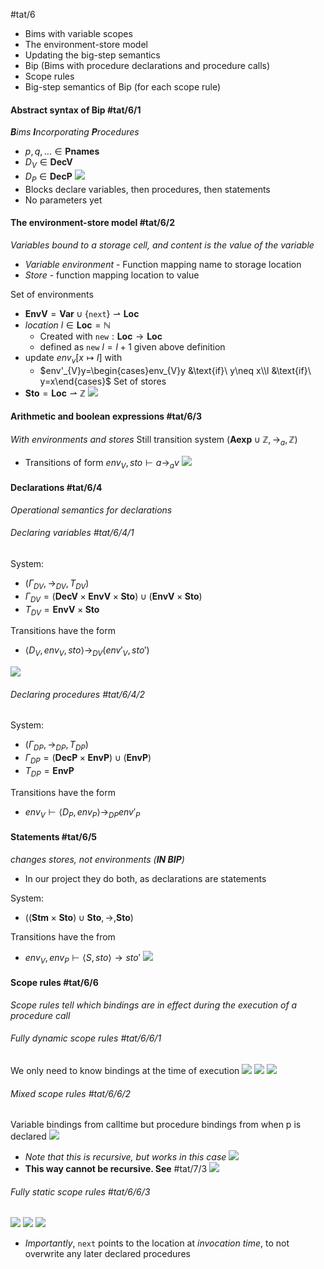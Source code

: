 #tat/6 
- Bims with variable scopes
- The environment-store model
- Updating the big-step semantics
- Bip (Bims with procedure declarations and procedure calls)
- Scope rules
- Big-step semantics of Bip (for each scope rule)

#### Abstract syntax of Bip #tat/6/1
***B**ims **I**ncorporating **P**rocedures*
- $p, q, \dots\in\mathbf{Pnames}$
- $D_{V}\in\mathbf{DecV}$
- $D_{P}\in\mathbf{DecP}$
![](Pasted%20image%2020240429165900.png)
- Blocks declare variables, then procedures, then statements
- No parameters yet
#### The environment-store model #tat/6/2
*Variables bound to a storage cell, and content is the value of the variable*
- *Variable environment* - Function mapping name to storage location
- *Store* - function mapping location to value

Set of environments
- $\mathbf{EnvV}=\mathbf{Var}\cup\{\texttt{next}\}\rightharpoonup\mathbf{Loc}$
- *location* $l\in\mathbf{Loc}=\mathbb{N}$
	- Created with $\texttt{new}:\mathbf{Loc}\rightarrow\mathbf{Loc}$
	- defined as $\texttt{new}\ l=l+1$ given above definition
- update $env_{v}[x\mapsto l]$ with
	- $env'_{V}y=\begin{cases}env_{V}y &\text{if}\ y\neq x\\l &\text{if}\ y=x\end{cases}$
Set of stores
- $\mathbf{Sto}=\mathbf{Loc}\rightharpoonup\mathbb{Z}$
![](Pasted%20image%2020240429171645.png)
#### Arithmetic and boolean expressions #tat/6/3
*With environments and stores*
Still transition system $(\mathbf{Aexp}\cup\mathbb{Z},\rightarrow_{a},\mathbb{Z})$
- Transitions of form $env_{V},sto\vdash a\rightarrow_{a}v$
![](Pasted%20image%2020240429172220.png)
#### Declarations #tat/6/4
*Operational semantics for declarations*

###### Declaring variables #tat/6/4/1
System:
- $(\Gamma_{DV},\rightarrow_{DV},T_{DV})$
- $\Gamma_{DV}=(\mathbf{DecV}\times\mathbf{EnvV}\times\mathbf{Sto})\cup(\mathbf{EnvV}\times\mathbf{Sto})$
- $T_{DV}=\mathbf{EnvV}\times\mathbf{Sto}$

Transitions have the form
- $\langle D_{V},env_{V},sto\rangle\rightarrow_{DV}(env'_{V},sto')$

![](Pasted%20image%2020240429173136.png)
###### Declaring procedures #tat/6/4/2
System:
- $(\Gamma_{DP},\rightarrow_{DP},T_{DP})$
- $\Gamma_{DP}=(\mathbf{DecP}\times\mathbf{EnvP})\cup(\mathbf{EnvP})$
- $T_{DP}=\mathbf{EnvP}$

Transitions have the form
- $env_{V}\vdash\langle D_{P},env_{P}\rangle\rightarrow_{DP}env'_{P}$

#### Statements #tat/6/5
*changes stores, not environments (**IN BIP**)*
- In our project they do both, as declarations are statements

System:
- $((\mathbf{Stm}\times\mathbf{Sto})\cup\mathbf{Sto},\rightarrow,\mathbf{Sto})$

Transitions have the from
- $env_{V},env_{P}\vdash\langle S,sto\rangle\rightarrow sto'$
![](Pasted%20image%2020240429173956.png)

#### Scope rules #tat/6/6
*Scope rules tell which bindings are in effect during the execution of a procedure call*

###### Fully dynamic scope rules #tat/6/6/1
We only need to know bindings at the time of execution
![](Pasted%20image%2020240429174650.png)
![](Pasted%20image%2020240429174659.png)
![](Pasted%20image%2020240429174706.png)
###### Mixed scope rules #tat/6/6/2
Variable bindings from calltime but procedure bindings from when p is declared
![](Pasted%20image%2020240429175229.png)
- *Note that this is recursive, but works in this case* 
![](Pasted%20image%2020240429174953.png)
- **This way cannot be recursive. See** #tat/7/3
![](Pasted%20image%2020240429175130.png)
###### Fully static scope rules #tat/6/6/3
![](Pasted%20image%2020240429175541.png)
![](Pasted%20image%2020240429175549.png)
![](Pasted%20image%2020240429175558.png)
- *Importantly*, $\texttt{next}$ points to the location at *invocation time*, to not overwrite any later declared procedures